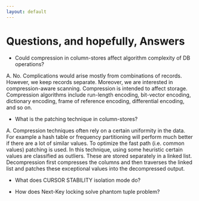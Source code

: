 ```yaml
---
layout: default
---
```


# Questions, and hopefully, Answers

* Could compression in column-stores affect algorithm complexity of DB operations?

A. No. Complications would arise mostly from combinations of records. However, we keep records separate. Moreover, we are interested in compression-aware scanning. Compression is intended to affect storage. Compression algorithms include run-length encoding, bit-vector encoding, dictionary encoding, frame of reference encoding, differential encoding, and so on.

* What is the patching technique in column-stores?

A. Compression techniques often rely on a certain uniformity in the data. For example a hash table or frequency partitioning will perform much better if there are a lot of similar values. To optimize the fast path (i.e. common values) patching is used. In this technique, using some heuristic certain values are classified as outliers. These are stored separately in a linked list. Decompression first compresses the columns and then traverses the linked list and patches these exceptional values into the decompressed output.

* What does CURSOR STABILITY isolation mode do?

* How does Next-Key locking solve phantom tuple problem?

